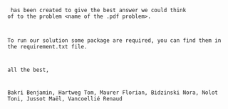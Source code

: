 <code name> has been created to give the best answer we could think of to the problem <name of the .pdf problem>.
  
 To run our solution some package are required, you can find them in the requirement.txt file.
  
  
  
  
  
  
all  the best,

Bakri Benjamin, Hartweg Tom, Maurer Florian, Bidzinski Nora, Nolot Toni, Jussot Maël, Vancoellié Renaud
